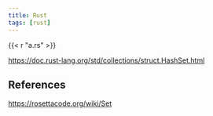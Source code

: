 ```yaml
---
title: Rust
tags: [rust]
---
```


{{< r "a.rs" >}}

<https://doc.rust-lang.org/std/collections/struct.HashSet.html>

## References

<https://rosettacode.org/wiki/Set>
